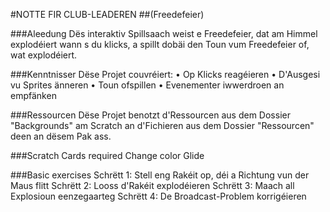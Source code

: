 #NOTTE FIR CLUB-LEADEREN
##(Freedefeier)

###Aleedung
Dës interaktiv Spillsaach weist e Freedefeier, dat am Himmel explodéiert wann s du klicks, a spillt dobäi den Toun vum Freedefeier of, wat explodéiert.

###Kenntnisser
Dëse Projet couvréiert:
• Op Klicks reagéieren
• D'Ausgesi vu Sprites änneren
• Toun ofspillen
• Evenementer iwwerdroen an empfänken

###Ressourcen
Dëse Projet benotzt d'Ressourcen aus dem Dossier "Backgrounds" am Scratch an d'Fichieren aus dem Dossier "Ressourcen" deen an dësem Pak ass.

###Scratch Cards required
Change color Glide

###Basic exercises
Schrëtt 1: Stell eng Rakéit op, déi a Richtung vun der Maus flitt
Schrëtt 2: Looss d'Rakéit explodéieren
Schrëtt 3: Maach all Explosioun eenzegaarteg
Schrëtt 4: De Broadcast-Problem korrigéieren